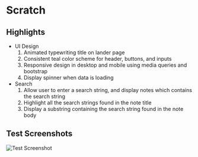 # Scratch

## Highlights
* UI Design
  1. Animated typewriting title on lander page
  2. Consistent teal color scheme for header, buttons, and inputs
  3. Responsive design in desktop and mobile using media queries and bootstrap
  4. Display spinner when data is loading
* Search
  1. Allow user to enter a search string, and display notes which contains the search string
  2. Highlight all the search strings found in the note title
  3. Display a substring containing the search string found in the note body

## Test Screenshots
![Test Screenshot](https://imgur.com/LKyKUrl)
